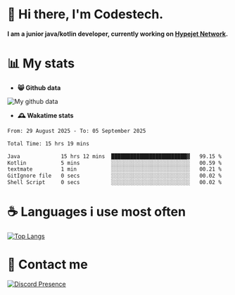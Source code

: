 # 👋 Hi there, I'm Codestech.
**I am a junior java/kotlin developer, currently working on [Hypejet Network](https://github.com/Hypejet).**

# 📊 My stats
- **😸 Github data**

![My github data](https://github-readme-stats.vercel.app/api?username=Codestech1&count_private=true&include_all_commits=true&theme=codeSTACKr)

- **🕰️ Wakatime stats**
<!--START_SECTION:waka-->

```txt
From: 29 August 2025 - To: 05 September 2025

Total Time: 15 hrs 19 mins

Java             15 hrs 12 mins  ████████████████████████▓   99.15 %
Kotlin           5 mins          ░░░░░░░░░░░░░░░░░░░░░░░░░   00.59 %
textmate         1 min           ░░░░░░░░░░░░░░░░░░░░░░░░░   00.21 %
GitIgnore file   0 secs          ░░░░░░░░░░░░░░░░░░░░░░░░░   00.02 %
Shell Script     0 secs          ░░░░░░░░░░░░░░░░░░░░░░░░░   00.02 %
```

<!--END_SECTION:waka-->

# ☕ Languages i use most often
[![Top Langs](https://github-readme-stats.vercel.app/api/top-langs/?username=Codestech1&layout=compact&langs_count=8&exclude_repo=window5000.github.io&theme=codeSTACKr)](https://github.com/anuraghazra/github-readme-stats)

# 💬 Contact me
[![Discord Presence](https://lanyard.cnrad.dev/api/650718742157852740)](https://discord.com/users/650718742157852740)
</br>
